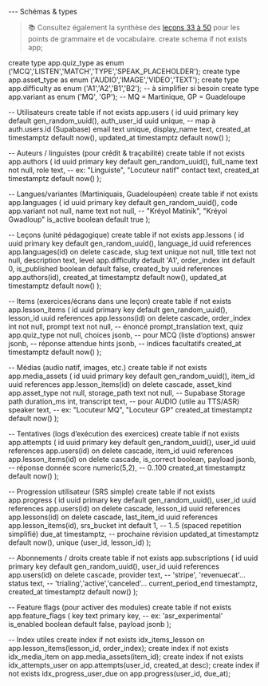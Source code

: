 --- Schémas & types

> 📚 Consultez également la synthèse des [leçons 33 à 50](docs/lecons-33-50.md) pour les points de grammaire et de vocabulaire.
create schema if not exists app;

create type app.quiz_type as enum ('MCQ','LISTEN','MATCH','TYPE','SPEAK_PLACEHOLDER');
create type app.asset_type as enum ('AUDIO','IMAGE','VIDEO','TEXT');
create type app.difficulty as enum ('A1','A2','B1','B2'); -- à simplifier si besoin
create type app.variant as enum ('MQ', 'GP'); -- MQ = Martinique, GP = Guadeloupe

-- Utilisateurs
create table if not exists app.users (
  id uuid primary key default gen_random_uuid(),
  auth_user_id uuid unique,                         -- map à auth.users.id (Supabase)
  email text unique,
  display_name text,
  created_at timestamptz default now(),
  updated_at timestamptz default now()
);

-- Auteurs / linguistes (pour crédit & traçabilité)
create table if not exists app.authors (
  id uuid primary key default gen_random_uuid(),
  full_name text not null,
  role text,                                        -- ex: "Linguiste", "Locuteur natif"
  contact text,
  created_at timestamptz default now()
);

-- Langues/variantes (Martiniquais, Guadeloupéen)
create table if not exists app.languages (
  id uuid primary key default gen_random_uuid(),
  code app.variant not null,
  name text not null,                               -- "Kréyol Matinik", "Kréyol Gwadloup"
  is_active boolean default true
);

-- Leçons (unité pédagogique)
create table if not exists app.lessons (
  id uuid primary key default gen_random_uuid(),
  language_id uuid references app.languages(id) on delete cascade,
  slug text unique not null,
  title text not null,
  description text,
  level app.difficulty default 'A1',
  order_index int default 0,
  is_published boolean default false,
  created_by uuid references app.authors(id),
  created_at timestamptz default now(),
  updated_at timestamptz default now()
);

-- Items (exercices/écrans dans une leçon)
create table if not exists app.lesson_items (
  id uuid primary key default gen_random_uuid(),
  lesson_id uuid references app.lessons(id) on delete cascade,
  order_index int not null,
  prompt text not null,                             -- énoncé
  prompt_translation text,
  quiz app.quiz_type not null,
  choices jsonb,                                    -- pour MCQ (liste d’options)
  answer jsonb,                                     -- réponse attendue
  hints jsonb,                                      -- indices facultatifs
  created_at timestamptz default now()
);

-- Médias (audio natif, images, etc.)
create table if not exists app.media_assets (
  id uuid primary key default gen_random_uuid(),
  item_id uuid references app.lesson_items(id) on delete cascade,
  asset_kind app.asset_type not null,
  storage_path text not null,                       -- Supabase Storage path
  duration_ms int,
  transcript text,                                  -- pour AUDIO (utile au TTS/ASR)
  speaker text,                                     -- ex: "Locuteur MQ", "Locuteur GP"
  created_at timestamptz default now()
);

-- Tentatives (logs d’exécution des exercices)
create table if not exists app.attempts (
  id uuid primary key default gen_random_uuid(),
  user_id uuid references app.users(id) on delete cascade,
  item_id uuid references app.lesson_items(id) on delete cascade,
  is_correct boolean,
  payload jsonb,                                    -- réponse donnée
  score numeric(5,2),                               -- 0..100
  created_at timestamptz default now()
);

-- Progression utilisateur (SRS simple)
create table if not exists app.progress (
  id uuid primary key default gen_random_uuid(),
  user_id uuid references app.users(id) on delete cascade,
  lesson_id uuid references app.lessons(id) on delete cascade,
  last_item_id uuid references app.lesson_items(id),
  srs_bucket int default 1,                         -- 1..5 (spaced repetition simplifié)
  due_at timestamptz,                               -- prochaine révision
  updated_at timestamptz default now(),
  unique (user_id, lesson_id)
);

-- Abonnements / droits
create table if not exists app.subscriptions (
  id uuid primary key default gen_random_uuid(),
  user_id uuid references app.users(id) on delete cascade,
  provider text,                                    -- 'stripe', 'revenuecat'...
  status text,                                      -- 'trialing','active','canceled'...
  current_period_end timestamptz,
  created_at timestamptz default now()
);

-- Feature flags (pour activer des modules)
create table if not exists app.feature_flags (
  key text primary key,                             -- ex: 'asr_experimental'
  is_enabled boolean default false,
  payload jsonb
);

-- Index utiles
create index if not exists idx_items_lesson on app.lesson_items(lesson_id, order_index);
create index if not exists idx_media_item on app.media_assets(item_id);
create index if not exists idx_attempts_user on app.attempts(user_id, created_at desc);
create index if not exists idx_progress_user_due on app.progress(user_id, due_at);
